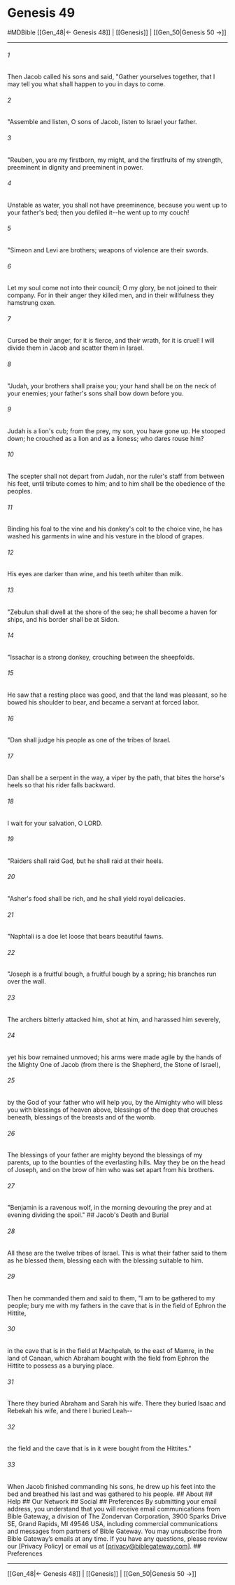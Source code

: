 # Genesis 49
#MDBible
[[Gen_48|← Genesis 48]] | [[Genesis]] | [[Gen_50|Genesis 50 →]]

***


###### 1 
Then Jacob called his sons and said, "Gather yourselves together, that I may tell you what shall happen to you in days to come. 

###### 2 
"Assemble and listen, O sons of Jacob, listen to Israel your father. 

###### 3 
"Reuben, you are my firstborn, my might, and the firstfruits of my strength, preeminent in dignity and preeminent in power. 

###### 4 
Unstable as water, you shall not have preeminence, because you went up to your father's bed; then you defiled it--he went up to my couch! 

###### 5 
"Simeon and Levi are brothers; weapons of violence are their swords. 

###### 6 
Let my soul come not into their council; O my glory, be not joined to their company. For in their anger they killed men, and in their willfulness they hamstrung oxen. 

###### 7 
Cursed be their anger, for it is fierce, and their wrath, for it is cruel! I will divide them in Jacob and scatter them in Israel. 

###### 8 
"Judah, your brothers shall praise you; your hand shall be on the neck of your enemies; your father's sons shall bow down before you. 

###### 9 
Judah is a lion's cub; from the prey, my son, you have gone up. He stooped down; he crouched as a lion and as a lioness; who dares rouse him? 

###### 10 
The scepter shall not depart from Judah, nor the ruler's staff from between his feet, until tribute comes to him; and to him shall be the obedience of the peoples. 

###### 11 
Binding his foal to the vine and his donkey's colt to the choice vine, he has washed his garments in wine and his vesture in the blood of grapes. 

###### 12 
His eyes are darker than wine, and his teeth whiter than milk. 

###### 13 
"Zebulun shall dwell at the shore of the sea; he shall become a haven for ships, and his border shall be at Sidon. 

###### 14 
"Issachar is a strong donkey, crouching between the sheepfolds. 

###### 15 
He saw that a resting place was good, and that the land was pleasant, so he bowed his shoulder to bear, and became a servant at forced labor. 

###### 16 
"Dan shall judge his people as one of the tribes of Israel. 

###### 17 
Dan shall be a serpent in the way, a viper by the path, that bites the horse's heels so that his rider falls backward. 

###### 18 
I wait for your salvation, O LORD. 

###### 19 
"Raiders shall raid Gad, but he shall raid at their heels. 

###### 20 
"Asher's food shall be rich, and he shall yield royal delicacies. 

###### 21 
"Naphtali is a doe let loose that bears beautiful fawns. 

###### 22 
"Joseph is a fruitful bough, a fruitful bough by a spring; his branches run over the wall. 

###### 23 
The archers bitterly attacked him, shot at him, and harassed him severely, 

###### 24 
yet his bow remained unmoved; his arms were made agile by the hands of the Mighty One of Jacob (from there is the Shepherd, the Stone of Israel), 

###### 25 
by the God of your father who will help you, by the Almighty who will bless you with blessings of heaven above, blessings of the deep that crouches beneath, blessings of the breasts and of the womb. 

###### 26 
The blessings of your father are mighty beyond the blessings of my parents, up to the bounties of the everlasting hills. May they be on the head of Joseph, and on the brow of him who was set apart from his brothers. 

###### 27 
"Benjamin is a ravenous wolf, in the morning devouring the prey and at evening dividing the spoil." ## Jacob's Death and Burial 

###### 28 
All these are the twelve tribes of Israel. This is what their father said to them as he blessed them, blessing each with the blessing suitable to him. 

###### 29 
Then he commanded them and said to them, "I am to be gathered to my people; bury me with my fathers in the cave that is in the field of Ephron the Hittite, 

###### 30 
in the cave that is in the field at Machpelah, to the east of Mamre, in the land of Canaan, which Abraham bought with the field from Ephron the Hittite to possess as a burying place. 

###### 31 
There they buried Abraham and Sarah his wife. There they buried Isaac and Rebekah his wife, and there I buried Leah-- 

###### 32 
the field and the cave that is in it were bought from the Hittites." 

###### 33 
When Jacob finished commanding his sons, he drew up his feet into the bed and breathed his last and was gathered to his people. ## About ## Help ## Our Network ## Social ## Preferences By submitting your email address, you understand that you will receive email communications from Bible Gateway, a division of The Zondervan Corporation, 3900 Sparks Drive SE, Grand Rapids, MI 49546 USA, including commercial communications and messages from partners of Bible Gateway. You may unsubscribe from Bible Gateway&rsquo;s emails at any time. If you have any questions, please review our [Privacy Policy] or email us at [privacy@biblegateway.com]. ## Preferences

***

[[Gen_48|← Genesis 48]] | [[Genesis]] | [[Gen_50|Genesis 50 →]]
